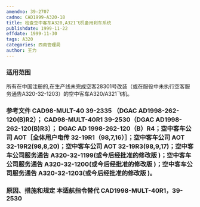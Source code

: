 ```yaml
---
amendno: 39-2707
cadno: CAD1999-A320-18
title: 检查空中客车A320,A321飞机备用刹车系统
publishdate: 1999-11-22
effdate: 1999-11-30
tags: A320
categories: 西南管理局
author: 王力
---
```


### 适用范围 
所有在中国注册的,在生产线未完成空客28301号改装（或在服役中未执行空客服务通告A320-32-1203）的空中客车A320/A321飞机。

<!--more-->
### 参考文件    CAD98-MULT-40  39-2335 （DGAC AD1998-262-120(B)R2）；    CAD98-MULT-40R1 39-2530（DGAC AD1998-262-120(B)R3）； DGAC AD 1998-262-120（B）R4；空中客车公司 AOT［全体用户电传 32-19R1（98,7,16）］；空中客车公司 AOT 32-19R2(98,8,20)；空中客车公司 AOT 32-19R3(98,9,17)；空中客车公司服务通告 A320-32-1199(或今后经批准的修改版 )；空中客车公司服务通告 A320-32-1200(或今后经批准的修改版 )；空中客车公司服务通告 A320-32-1203(或今后经批准的修改版 )。

### 原因、措施和规定 本适航指令替代 CAD1998-MULT-40R1，39-2530
